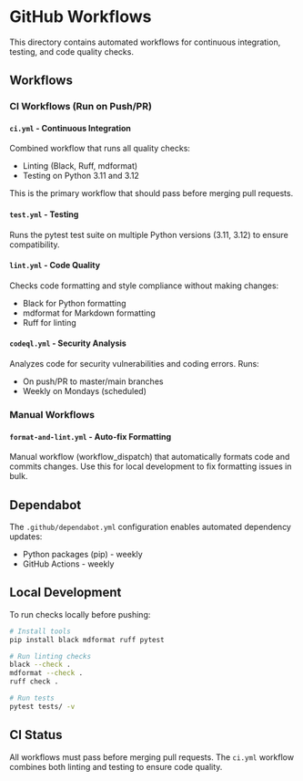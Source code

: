 # GitHub Workflows

This directory contains automated workflows for continuous integration, testing, and code quality checks.

## Workflows

### CI Workflows (Run on Push/PR)

#### `ci.yml` - Continuous Integration

Combined workflow that runs all quality checks:

- Linting (Black, Ruff, mdformat)
- Testing on Python 3.11 and 3.12

This is the primary workflow that should pass before merging pull requests.

#### `test.yml` - Testing

Runs the pytest test suite on multiple Python versions (3.11, 3.12) to ensure compatibility.

#### `lint.yml` - Code Quality

Checks code formatting and style compliance without making changes:

- Black for Python formatting
- mdformat for Markdown formatting
- Ruff for linting

#### `codeql.yml` - Security Analysis

Analyzes code for security vulnerabilities and coding errors. Runs:

- On push/PR to master/main branches
- Weekly on Mondays (scheduled)

### Manual Workflows

#### `format-and-lint.yml` - Auto-fix Formatting

Manual workflow (workflow_dispatch) that automatically formats code and commits changes.
Use this for local development to fix formatting issues in bulk.

## Dependabot

The `.github/dependabot.yml` configuration enables automated dependency updates:

- Python packages (pip) - weekly
- GitHub Actions - weekly

## Local Development

To run checks locally before pushing:

```bash
# Install tools
pip install black mdformat ruff pytest

# Run linting checks
black --check .
mdformat --check .
ruff check .

# Run tests
pytest tests/ -v
```

## CI Status

All workflows must pass before merging pull requests. The `ci.yml` workflow combines both linting and testing to ensure code quality.
